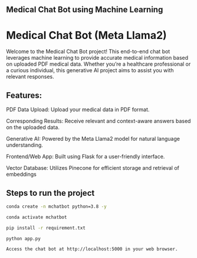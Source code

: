 ## Medical Chat Bot using Machine Learning

# Medical Chat Bot (Meta Llama2)

Welcome to the Medical Chat Bot project! This end-to-end chat bot leverages machine learning to provide accurate medical information based on uploaded PDF medical data. Whether you’re a healthcare professional or a curious individual, this generative AI project aims to assist you with relevant responses.

## Features:

PDF Data Upload: Upload your medical data in PDF format.

Corresponding Results: Receive relevant and context-aware answers based on the uploaded data.

Generative AI: Powered by the Meta Llama2 model for natural language understanding.

Frontend/Web App: Built using Flask for a user-friendly interface.

Vector Database: Utilizes Pinecone for efficient storage and retrieval of embeddings


## Steps to run the project
```bash
conda create -n mchatbot python=3.8 -y
```

```bash
conda activate mchatbot
```

```bash
pip install -r requirement.txt
```

```bash
python app.py
```
 ```Access the chat bot at http://localhost:5000 in your web browser.```